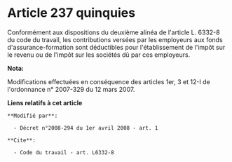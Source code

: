 # Article 237 quinquies

Conformément aux dispositions du deuxième alinéa de l'article L. 6332-8 du code du travail, les contributions versées par les
employeurs aux fonds d'assurance-formation sont déductibles pour l'établissement de l'impôt sur le revenu ou de l'impôt sur
les sociétés dû par ces employeurs.

**Nota:**

Modifications effectuées en conséquence des articles 1er, 3 et 12-I de l'ordonnance n° 2007-329 du 12 mars 2007.

**Liens relatifs à cet article**

	**Modifié par**:

	  - Décret n°2008-294 du 1er avril 2008 - art. 1

	**Cite**:

	  - Code du travail - art. L6332-8
